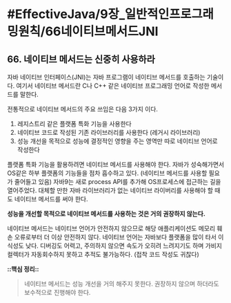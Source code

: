 # #EffectiveJava/9장_일반적인프로그래밍원칙/66네이티브메서드JNI


## 66. 네이티브 메서드는 신중히 사용하라


자바 네이티브 인터페이스(JNI)는 자바 프로그램이 네이티브 메서드를 호출하는 기술이다. 여기서 네이티브 메서드란 C나 C++ 같은 네이티브 프로그래밍 언어로 작성한 메서드를 말한다. 

전통적으로 네이티브 메서드의 주요 쓰임은 다음 3가지 이다.

1. 레지스트리 같은 플랫폼 특화 기능을 사용한다
2. 네이티브 코드로 작성된 기존 라이브러리를 사용한다 (레거시 라이브러리)
3. 성능 개선을 목적으로 성능에 결정적인 영향을 주는 영역만 따로 네이티브 언어로 작성한다


플랫폼 특화 기능을 활용하려면 네이티브 메서드를 사용해야 한다. 자바가 성숙해가면서 OS같은 하부 플랫폼의 기능들을 점차 흡수하고 있다. (네이티브 메서드를 사용할 필요가 줄어들고 있음) 자바9는 새로 process API를 추가해 OS프로세스에 접근하는 길을 열어주었다. 대체할 만한 자바 라이브러리가 없는 네이티브 라이버리를 사용해야 할 때도 네이티브 메서드를 써야 한다.

**성능을 개선할 목적으로 네이티브 메서드를 사용하는 것은 거의 권장하지 않는다.**

네이티브 메서드는 네이티브 언어가 안전하지 않으므로 해당 애플리케이션도 메모리 훼손 오류로부터 더 이상 안전하지 않다. 네이티브 언어는 자바보다 플랫폼을 많이 타서 이식성도 낮다. 디버깅도 어력고, 주의하지 않으면 속도가 오히려 느려지기도 하며 가비지 컬렉터가 자동회수하지 못하고 추적도 불가능하다. (접착 코드 작성도 귀찮다)


**::핵심 정리::** 

> 네이티브 메서드는 성능 개선을 거의 해주지 못한다. 권장하지 않으며 하더라도 보수적으로 진행해야 한다.